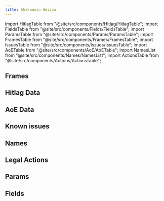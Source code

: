 ```yaml
---
title: Shikanoin Heizou
---
```


import HitlagTable from "@site/src/components/Hitlag/HitlagTable";
import FieldsTable from "@site/src/components/Fields/FieldsTable";
import ParamsTable from "@site/src/components/Params/ParamsTable";
import FramesTable from "@site/src/components/Frames/FramesTable";
import IssuesTable from "@site/src/components/Issues/IssuesTable";
import AoETable from "@site/src/components/AoE/AoETable";
import NamesList from "@site/src/components/Names/NamesList";
import ActionsTable from "@site/src/components/Actions/ActionsTable";

## Frames

<FramesTable item_key="heizou" />

## Hitlag Data

<HitlagTable item_key="heizou" />

## AoE Data

<AoETable item_key="heizou" />

## Known issues

<IssuesTable item_key="heizou" />

## Names

<NamesList item_key="heizou" />

## Legal Actions

<ActionsTable item_key="heizou" />

## Params

<ParamsTable item_key="heizou" />

## Fields

<FieldsTable item_key="heizou" />
